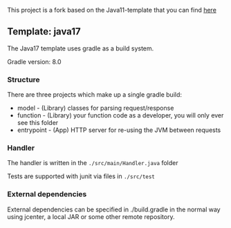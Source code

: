 This project is a fork based on the Java11-template that you can
find [here](https://github.com/openfaas/templates/tree/master/template/java11)

## Template: java17

The Java17 template uses gradle as a build system.

Gradle version: 8.0

### Structure

There are three projects which make up a single gradle build:

- model - (Library) classes for parsing request/response
- function - (Library) your function code as a developer, you will only ever see this folder
- entrypoint - (App) HTTP server for re-using the JVM between requests

### Handler

The handler is written in the `./src/main/Handler.java` folder

Tests are supported with junit via files in `./src/test`

### External dependencies

External dependencies can be specified in ./build.gradle in the normal way using jcenter, a local JAR or some other
remote repository.

